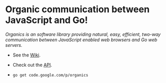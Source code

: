 # Organic communication between JavaScript and Go! #

_Organics is an software library providing natural, easy, efficient, two-way communication between JavaScript enabled web browsers and Go web servers._

  * See the [Wiki](General.md).

  * Check out the [API](API.md).

  * `go get code.google.com/p/organics`